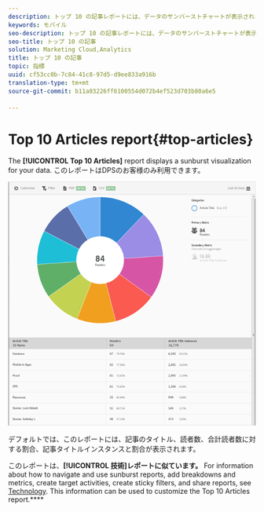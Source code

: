 ```yaml
---
description: トップ 10 の記事レポートには、データのサンバーストチャートが表示されます。このレポートは、Digital Publishing Suite(DPS)のお客様のみ利用できます。
keywords: モバイル
seo-description: トップ 10 の記事レポートには、データのサンバーストチャートが表示されます。このレポートは、Digital Publishing Suite(DPS)のお客様のみ利用できます。
seo-title: トップ 10 の記事
solution: Marketing Cloud,Analytics
title: トップ 10 の記事
topic: 指標
uuid: cf53cc0b-7c84-41c8-97d5-d9ee833a916b
translation-type: tm+mt
source-git-commit: b11a03226ff6100554d072b4ef523d703b80a6e5

---
```



# Top 10 Articles report{#top-articles}

The **[!UICONTROL Top 10 Articles]** report displays a sunburst visualization for your data. このレポートはDPSのお客様のみ利用できます。

![](assets/dps_top_10.png)

デフォルトでは、このレポートには、記事のタイトル、読者数、合計読者数に対する割合、記事タイトルインスタンスと割合が表示されます。

このレポートは、**[!UICONTROL 技術]レポートに似ています。** For information about how to navigate and use sunburst reports, add breakdowns and metrics, create target activities, create sticky filters, and share reports, see [Technology](/help/using/usage/reports-technology.md). This information can be used to customize the Top 10 Articles report.****

